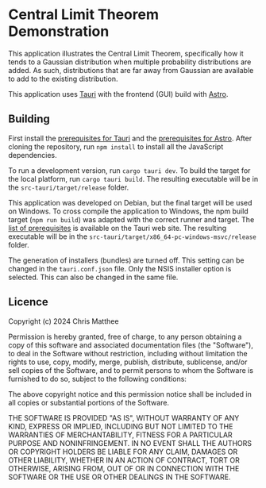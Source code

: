 # Central Limit Theorem Demonstration

This application illustrates the Central Limit Theorem, specifically how it tends to a Gaussian distribution when multiple probability distributions are added. As such, distributions that are far away from Gaussian are available to add to the existing distribution.

This application uses [Tauri](https://tauri.app/) with the frontend (GUI) build with [Astro](https://astro.build/).

## Building

First install the [prerequisites for Tauri](https://tauri.app/v1/guides/getting-started/prerequisites) and the [prerequisites for Astro](https://docs.astro.build/en/install/auto/#prerequisites). After cloning the repository, run `npm install` to install all the JavaScript dependencies.

To run a development version, run `cargo tauri dev`. To build the target for the local platform, run `cargo tauri build`. The resulting executable will be in the `src-tauri/target/release` folder.

This application was developed on Debian, but the final target will be used on Windows. To cross compile the application to Windows, the npm build target (`npm run build`) was adapted with the correct runner and target. The [list of prerequisites](https://tauri.app/v1/guides/building/cross-platform) is available on the Tauri web site. The resulting executable will be in the `src-tauri/target/x86_64-pc-windows-msvc/release` folder.

The generation of installers (bundles) are turned off. This setting can be changed in the `tauri.conf.json` file. Only the NSIS installer option is selected. This can also be changed in the same file.

## Licence

Copyright (c) 2024 Chris Matthee

Permission is hereby granted, free of charge, to any person obtaining a copy of
this software and associated documentation files (the "Software"), to deal in
the Software without restriction, including without limitation the rights to
use, copy, modify, merge, publish, distribute, sublicense, and/or sell copies
of the Software, and to permit persons to whom the Software is furnished to do
so, subject to the following conditions:

The above copyright notice and this permission notice shall be included in all
copies or substantial portions of the Software.

THE SOFTWARE IS PROVIDED "AS IS", WITHOUT WARRANTY OF ANY KIND, EXPRESS OR
IMPLIED, INCLUDING BUT NOT LIMITED TO THE WARRANTIES OF MERCHANTABILITY,
FITNESS FOR A PARTICULAR PURPOSE AND NONINFRINGEMENT. IN NO EVENT SHALL THE
AUTHORS OR COPYRIGHT HOLDERS BE LIABLE FOR ANY CLAIM, DAMAGES OR OTHER
LIABILITY, WHETHER IN AN ACTION OF CONTRACT, TORT OR OTHERWISE, ARISING FROM,
OUT OF OR IN CONNECTION WITH THE SOFTWARE OR THE USE OR OTHER DEALINGS IN THE
SOFTWARE.
